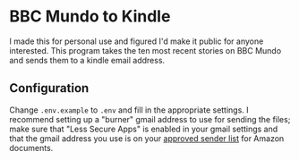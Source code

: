 # BBC Mundo to Kindle

I made this for personal use and figured I'd make it public for anyone interested. This program takes the ten most recent stories on BBC Mundo and sends them to a kindle email address.

## Configuration

Change `.env.example` to `.env` and fill in the appropriate settings. I recommend setting up a "burner" gmail address to use for sending the files; make sure that "Less Secure Apps" is enabled in your gmail settings and that the gmail address you use is on your [approved sender list](https://www.amazon.com/gp/sendtokindle/email) for Amazon documents.